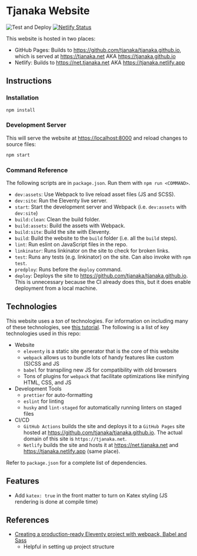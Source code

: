 # Tjanaka Website

![Test and Deploy](https://github.com/tjanaka/website/workflows/Test%20and%20Deploy/badge.svg)
[![Netlify Status](https://api.netlify.com/api/v1/badges/67e98efa-8002-49dc-9c61-9ce50dde5289/deploy-status)](https://app.netlify.com/sites/tjanaka/deploys)

This website is hosted in two places:

- GitHub Pages: Builds to <https://github.com/tjanaka/tjanaka.github.io>, which
  is served at <https://tjanaka.net> AKA <https://tjanaka.github.io>
- Netlify: Builds to <https://net.tjanaka.net> AKA <https://tjanaka.netlify.app>

## Instructions

### Installation

```bash
npm install
```

### Development Server

This will serve the website at <https://localhost:8000> and reload changes to
source files:

```bash
npm start
```

### Command Reference

The following scripts are in `package.json`. Run them with `npm run <COMMAND>`.

- `dev:assets`: Use Webpack to live reload asset files (JS and SCSS).
- `dev:site`: Run the Eleventy live server.
- `start`: Start the development server and Webpack (i.e. `dev:assets` with
  `dev:site`)
- `build:clean`: Clean the build folder.
- `build:assets`: Build the assets with Webpack.
- `build:site`: Build the site with Eleventy.
- `build`: Build the website to the `build` folder (i.e. all the `build` steps).
- `lint`: Run eslint on JavaScript files in the repo.
- `linkinator`: Runs linkinator on the site to check for broken links.
- `test`: Runs any tests (e.g. linkinator) on the site. Can also invoke with
  `npm test`.
- `predploy`: Runs before the `deploy` command.
- `deploy`: Deploys the site to <https://github.com/tjanaka/tjanaka.github.io>.
  This is unnecessary because the CI already does this, but it does enable
  deployment from a local machine.

## Technologies

This website uses a _ton_ of technologies. For information on including many of
these technologies, see
[this tutorial](https://dev.to/stowball/creating-a-production-ready-eleventy-project-with-webpack-babel-and-sass-35ep).
The following is a list of key technologies used in this repo:

- Website
  - `eleventy` is a static site generator that is the core of this website
  - `webpack` allows us to bundle lots of handy features like custom (S)CSS and
    JS
  - `babel` for transpiling new JS for compatibility with old browsers
  - Tons of plugins for `webpack` that facilitate optimizations like minifying
    HTML, CSS, and JS
- Development Tools
  - `prettier` for auto-formatting
  - `eslint` for linting
  - `husky` and `lint-staged` for automatically running linters on staged files
- CI/CD
  - `GitHub Actions` builds the site and deploys it to a `GitHub Pages` site
    hosted at <https://github.com/tjanaka/tjanaka.github.io>. The actual domain
    of this site is `https://tjanaka.net`.
  - `Netlify` builds the site and hosts it at <https://net.tjanaka.net> and
    <https://tjanaka.netlify.app> (same place).

Refer to `package.json` for a complete list of dependencies.

## Features

- Add `katex: true` in the front matter to turn on Katex styling (JS rendering
  is done at compile time)

## References

- [Creating a production-ready Eleventy project with webpack, Babel and Sass](https://dev.to/stowball/creating-a-production-ready-eleventy-project-with-webpack-babel-and-sass-35ep)
  - Helpful in setting up project structure
